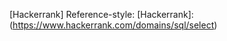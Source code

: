 [Hackerrank]
Reference-style:
[Hackerrank]:(https://www.hackerrank.com/domains/sql/select)

[link text itself]:https://github.com/int28h/SQLTasks/blob/master/src/hackerrank-basic-select.md
[link text itself]:https://github.com/int28h/SQLTasks/blob/master/src/hackerrank-advanced-select.md
[link text itself]:https://github.com/int28h/SQLTasks/blob/master/src/hackerrank-aggregation.md
[link text itself]:https://github.com/int28h/SQLTasks/blob/master/src/hackerrank-basic-join.md
